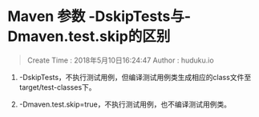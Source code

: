 
# Maven 参数 -DskipTests与-Dmaven.test.skip的区别

> Create Time : 2018年5月10日16:24:47 Author : huduku.io


1. -DskipTests，不执行测试用例，但编译测试用例类生成相应的class文件至target/test-classes下。

2. -Dmaven.test.skip=true，不执行测试用例，也不编译测试用例类。